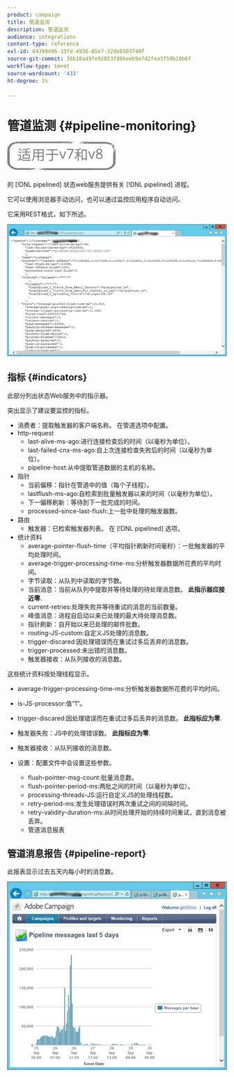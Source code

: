 ```yaml
---
product: campaign
title: 管道监测
description: 管道监测
audience: integrations
content-type: reference
exl-id: 84399496-33fd-4936-85e7-32de8503740f
source-git-commit: 36b10a49fe92853f98beeb9e7d2fea3f59b10b6f
workflow-type: tm+mt
source-wordcount: '433'
ht-degree: 1%

---
```


# 管道监测 {#pipeline-monitoring}

![](../../assets/common.svg)

的 [!DNL pipelined] 状态web服务提供有关 [!DNL pipelined] 进程。

它可以使用浏览器手动访问，也可以通过监控应用程序自动访问。

它采用REST格式，如下所述。

![](assets/triggers_8.png)

## 指标 {#indicators}

此部分列出状态Web服务中的指示器。

突出显示了建议要监控的指标。

* 消费者：提取触发器的客户端名称。 在管道选项中配置。
* http-request
   * last-alive-ms-ago:进行连接检查后的时间（以毫秒为单位）。
   * last-failed-cnx-ms-ago:自上次连接检查失败后的时间（以毫秒为单位）。
   * pipeline-host:从中提取管道数据的主机的名称。
* 指针
   * 当前偏移：指针在管道中的值（每个子线程）。
   * lastflush-ms-ago:自检索到批量触发器以来的时间（以毫秒为单位）。
   * 下一偏移刷新：等待到下一批完成的时间。
   * processed-since-last-flush:上一批中处理的触发器数。
* 路由
   * 触发器：已检索触发器列表。 在 [!DNL pipelined] 选项。
* 统计资料
   * average-pointer-flush-time（平均指针刷新时间毫秒）：一批触发器的平均处理时间。
   * average-trigger-processing-time-ms:分析触发器数据所花费的平均时间。
   * 字节读取：从队列中读取的字节数。
   * 当前消息：当前从队列中提取并等待处理的待处理消息数。 **此指示器应接近零**.
   * current-retries:处理失败并等待重试的消息的当前数量。
   * 峰值消息：进程自启动以来已处理的最大待处理消息数。
   * 指针刷新：自开始以来已处理的邮件批数。
   * routing-JS-custom:自定义JS处理的消息数。
   * trigger-discared:因处理错误而在重试过多后丢弃的消息数。
   * trigger-processed:未出错的消息数。
   * 触发器接收：从队列接收的消息数。

这些统计资料按处理线程显示。

* average-trigger-processing-time-ms:分析触发器数据所花费的平均时间。
* is-JS-processor:值“1”。
* trigger-discared:因处理错误而在重试过多后丢弃的消息数。 **此指标应为零**.
* 触发器失败：JS中的处理错误数。 **此指标应为零**.
* 触发器接收：从队列接收的消息数。

* 设置：配置文件中会设置这些参数。
   * flush-pointer-msg-count:批量消息数。
   * flush-pointer-period-ms:两批之间的时间（以毫秒为单位）。
   * processing-threads-JS:运行自定义JS的处理线程数。
   * retry-period-ms:发生处理错误时两次重试之间的间隔时间。
   * retry-validity-duration-ms:从时间处理开始的持续时间重试，直到消息被丢弃。
   * 管道消息报表

## 管道消息报告 {#pipeline-report}

此报表显示过去五天内每小时的消息数。

![](assets/triggers_9.png)
